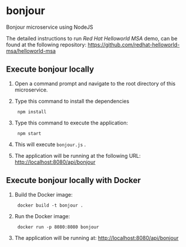 # bonjour
Bonjour microservice using NodeJS

The detailed instructions to run *Red Hat Helloworld MSA* demo, can be found at the following repository: <https://github.com/redhat-helloworld-msa/helloworld-msa>


Execute bonjour locally
-----------------------

1. Open a command prompt and navigate to the root directory of this microservice.
2. Type this command to install the dependencies

        npm install

3. Type this command to execute the application:

        npm start

4. This will execute `bonjour.js` .
5. The application will be running at the following URL: <http://localhost:8080/api/bonjour>


Execute bonjour locally with Docker
-----------------------------------

1. Build the Docker image:

        docker build -t bonjour .

2. Run the Docker image:

        docker run -p 8080:8080 bonjour

3. The application will be running at: <http://localhost:8080/api/bonjour>

